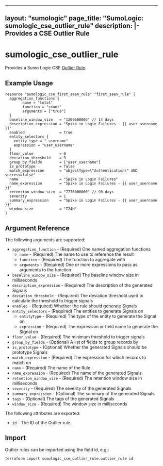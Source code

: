 ___
layout: "sumologic"
page_title: "SumoLogic: sumologic_cse_outlier_rule"
description: |-
  Provides a CSE Outlier Rule
---

# sumologic_cse_outlier_rule
Provides a Sumo Logic CSE [Outlier Rule](https://help.sumologic.com/docs/cse/rules/write-outlier-rule/).

## Example Usage
```hcl
resource "sumologic_cse_first_seen_rule" "first_seen_rule" {
  aggregation_functions {
  		name = "total"
  		function = "count"
  		arguments = ["true"]
  }
  baseline_window_size   = "1209600000" // 14 days
  description_expression = "Spike in Login Failures - {{ user_username }}"
  enabled                = true
  entity_selectors {
    entity_type = "_username"
    expression = "user_username"
  }
  floor_value            = 0
  deviation_threshold    = 3
  group_by_fields        = ["user_username"]
  is_prototype           = false
  match_expression       = "objectType=\"Authentication\" AND success=false"
  name                   = "Spike in Login Failures"
  name_expression        = "Spike in Login Failures - {{ user_username }}"
  retention_window_size  = "7776000000" // 90 days
  severity               = 1
  summary_expression     = "Spike in Login Failures - {{ user_username }}"
  window_size            = "T24H"
}
```
## Argument Reference

The following arguments are supported:

- `aggregation_function` - (Required) One named aggregation functions
  + `name` - (Required) The name to use to reference the result
  + `function` - (Required) The function to aggregate with
  + `arguments` - (Required) One or more expressions to pass as arguments to the function
- `baseline_window_size` - (Required) The baseline window size in milliseconds
- `description_expression` - (Required) The description of the generated Signals
- `deviation_threshold` - (Required) The deviation threshold used to calculate the threshold to trigger signals
- `enabled` - (Required) Whether the rule should generate Signals
- `entity_selectors` - (Required) The entities to generate Signals on
  + `entityType` - (Required) The type of the entity to generate the Signal on
  + `expression` - (Required) The expression or field name to generate the Signal on
- `floor_value` - (Required) The minimum threshold to trigger signals
- `group_by_fields` - (Optional) A list of fields to group records by
- `is_prototype` - (Optional) Whether the generated Signals should be prototype Signals
- `match_expression` - (Required) The expression for which records to match on
- `name` - (Required) The name of the Rule
- `name_expression` - (Required) The name of the generated Signals
- `retention_window_size` - (Required) The retention window size in milliseconds
- `severity` - (Required) The severity of the generated Signals
- `summary_expression` - (Optional) The summary of the generated Signals
- `tags` - (Optional) The tags of the generated Signals
- `window_size` - (Required) The window size in milliseconds

The following attributes are exported:

- `id` - The ID of the Outlier rule.

## Import

Outlier rules can be imported using the field id, e.g.:
```hcl
terraform import sumologic_cse_outlier_rule.outlier_rule id
```